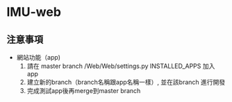 # IMU-web

## 注意事項
- 網站功能（app)
    1. 請在 master branch /Web/Web/settings.py INSTALLED_APPS 加入app
    2. 建立新的branch（branch名稱跟app名稱一樣）, 並在該branch 進行開發
    3. 完成測試app後再merge到master branch